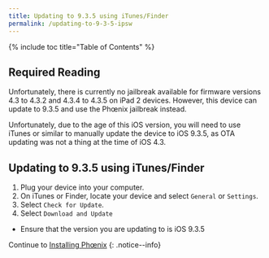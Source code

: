 ```yaml
---
title: Updating to 9.3.5 using iTunes/Finder
permalink: /updating-to-9-3-5-ipsw
---
```


{% include toc title="Table of Contents" %}

## Required Reading

Unfortunately, there is currently no jailbreak available for firmware versions 4.3 to 4.3.2 and 4.3.4 to 4.3.5 on iPad 2 devices. However, this device can update to 9.3.5 and use the Phœnix jailbreak instead.

Unfortunately, due to the age of this iOS version, you will need to use iTunes or similar to manually update the device to iOS 9.3.5, as OTA updating was not a thing at the time of iOS 4.3.

## Updating to 9.3.5 using iTunes/Finder

1. Plug your device into your computer.
1. On iTunes or Finder, locate your device and select `General` or `Settings`.
1. Select `Check for Update`.
1. Select `Download and Update`
  - Ensure that the version you are updating to is iOS 9.3.5

Continue to [Installing Phœnix](installing-phoenix)
{: .notice--info}
